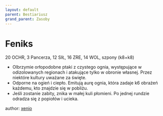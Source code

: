 ```yaml
---
layout: default
parent: Bestiariusz
grand_parent: Zasoby
---
```


# Feniks

20 OCHR, 3 Pancerza, 12 SIŁ, 16 ZRE, 14 WOL, szpony (k8+k8)

- Olbrzymie orłopodobne ptaki z czystego ognia, występujące w odizolowanych regionach i atakujące tylko w obronie własnej. Przez niektóre kultury uważane za święte.
- Odporne na ogień i ciepło. Emitują aurę ognia, która zadaje k6 obrażeń każdemu, kto znajdzie się w pobliżu.
- Jeśli zostanie zabity, znika w małej kuli płomieni. Po jednej rundzie odradza się z popiołów i ucieka.

author: [xenio](https://xenioinabottle.blogspot.com)
